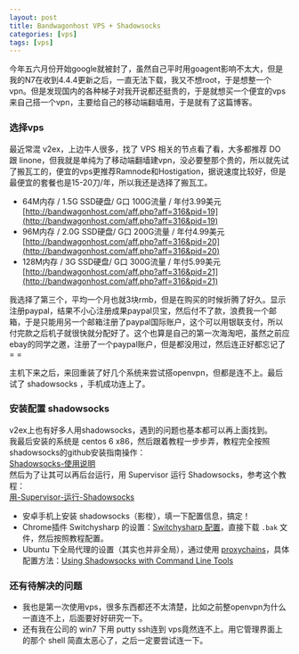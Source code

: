 ```yaml
---
layout: post
title: Bandwagonhost VPS + Shadowsocks
categories: [vps]
tags: [vps]
---
```


今年五六月份开始google就被封了，虽然自己平时用goagent影响不太大，但是我的N7在收到4.4.4更新之后，一直无法下载，我又不想root，于是想整一个vpn。但是发现国内的各种梯子对我开说都还挺贵的，于是就想买一个便宜的vps来自己搭一个vpn，主要给自己的移动端翻墙用，于是就有了这篇博客。   

### 选择vps

最近常混 v2ex，上边牛人很多，找了 VPS 相关的节点看了看，大多都推荐 DO 跟 linone，但我就是单纯为了移动端翻墙建vpn，没必要整那个贵的，所以就先试了搬瓦工的，便宜的vps更推荐Ramnode和Hostigation，据说速度比较好，但是最便宜的套餐也是15-20刀/年，所以我还是选择了搬瓦工。  

- 64M内存 / 1.5G SSD硬盘/ G口 100G流量 / 年付3.99美元  
[http://bandwagonhost.com/aff.php?aff=316&pid=19](http://bandwagonhost.com/aff.php?aff=316&pid=19)  
- 96M内存 / 2.0G SSD硬盘/ G口 200G流量 / 年付4.99美元  
[http://bandwagonhost.com/aff.php?aff=316&pid=20](http://bandwagonhost.com/aff.php?aff=316&pid=20)  
- 128M内存 / 3G SSD硬盘/ G口 300G流量 / 年付5.99美元  
[http://bandwagonhost.com/aff.php?aff=316&pid=21](http://bandwagonhost.com/aff.php?aff=316&pid=21)  

我选择了第三个，平均一个月也就3块rmb，但是在购买的时候折腾了好久。显示注册paypal，结果不小心注册成果paypal贝宝，然后付不了款，浪费我一个邮箱，于是只能用另一个邮箱注册了paypal国际账户，这个可以用银联支付，所以付完款之后机子就很快就分配好了。这个也算是自己的第一次海淘吧，虽然之前应ebay的同学之邀，注册了一个paypal账户，但是都没用过，然后连正好都忘记了= =   

主机下来之后，来回重装了好几个系统来尝试搭openvpn，但都是连不上。最后试了 shadowsocks ，手机成功连上了。  

### 安装配置 shadowsocks  

v2ex上也有好多人用shadowsocks，遇到的问题也基本都可以再上面找到。  
我最后安装的系统是 centos 6 x86，然后跟着教程一步步弄，教程完全按照shadowsocks的github安装指南操作：  
[Shadowsocks-使用说明](https://github.com/clowwindy/shadowsocks/wiki/Shadowsocks-使用说明)  
然后为了让其可以再后台运行，用 Supervisor 运行 Shadowsocks，参考这个教程：  
[用-Supervisor-运行-Shadowsocks](https://github.com/clowwindy/shadowsocks/wiki/用-Supervisor-运行-Shadowsocks)  

- 安卓手机上安装 shadowsocks（影梭），填一下配置信息，搞定！  
- Chrome插件 Switchysharp 的设置：[Switchysharp 配置](http://switchysharp.com/setting.html)，直接下载 `.bak` 文件，然后按照教程配置。
- Ubuntu 下全局代理的设置（其实也并非全局），通过使用 [proxychains](http://proxychains.sourceforge.net/)，具体配置方法：[Using Shadowsocks with Command Line Tools](https://github.com/clowwindy/shadowsocks/wiki/Using-Shadowsocks-with-Command-Line-Tools)  

### 还有待解决的问题
- 我也是第一次使用vps，很多东西都还不太清楚，比如之前整openvpn为什么一直连不上，后面要好好研究一下。  
- 还有我在公司的 win7 下用 putty ssh连到 vps竟然连不上。用它管理界面上的那个 shell 简直太恶心了，之后一定要尝试连一下。